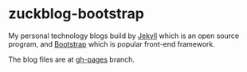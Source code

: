 # zuckblog-bootstrap
My personal technology blogs build by [Jekyll](http://jekyllrb.com/) which is an open source program, and [Bootstrap](http://jekyllbootstrap.com/) which is popular front-end framework.  

The blog files are at [gh-pages](https://github.com/amazingmanthere/zuckblog-bootstrap/tree/gh-pages) branch.
